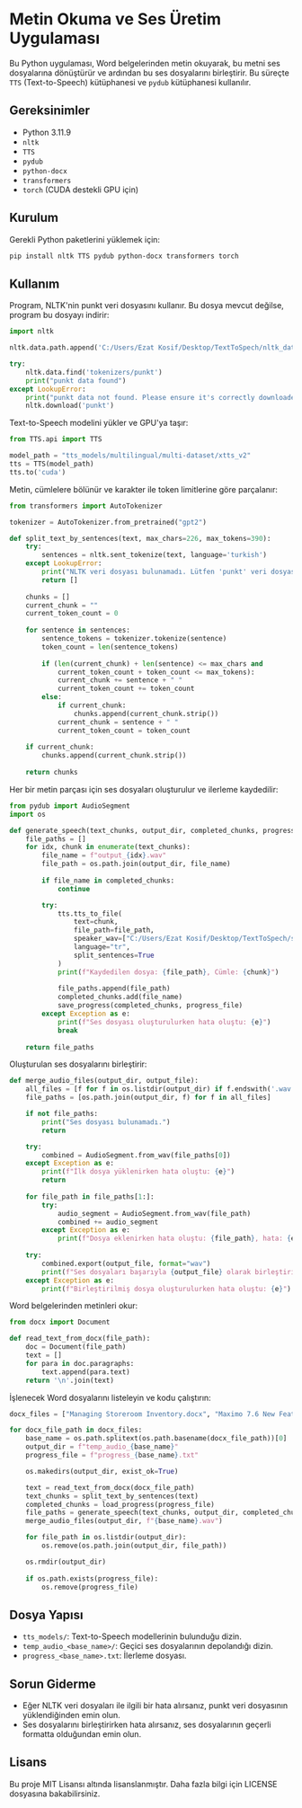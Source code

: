 # Metin Okuma ve Ses Üretim Uygulaması

Bu Python uygulaması, Word belgelerinden metin okuyarak, bu metni ses dosyalarına dönüştürür ve ardından bu ses dosyalarını birleştirir. Bu süreçte `TTS` (Text-to-Speech) kütüphanesi ve `pydub` kütüphanesi kullanılır.

## Gereksinimler

- Python 3.11.9
- `nltk`
- `TTS`
- `pydub`
- `python-docx`
- `transformers`
- `torch` (CUDA destekli GPU için)

## Kurulum

Gerekli Python paketlerini yüklemek için:

```bash
pip install nltk TTS pydub python-docx transformers torch
```

## Kullanım

Program, NLTK'nin punkt veri dosyasını kullanır. Bu dosya mevcut değilse, program bu dosyayı indirir:

```python
import nltk

nltk.data.path.append('C:/Users/Ezat Kosif/Desktop/TextToSpech/nltk_data/')

try:
    nltk.data.find('tokenizers/punkt')
    print("punkt data found")
except LookupError:
    print("punkt data not found. Please ensure it's correctly downloaded.")
    nltk.download('punkt')
```

Text-to-Speech modelini yükler ve GPU'ya taşır:

```python
from TTS.api import TTS

model_path = "tts_models/multilingual/multi-dataset/xtts_v2"
tts = TTS(model_path)
tts.to('cuda')
```

Metin, cümlelere bölünür ve karakter ile token limitlerine göre parçalanır:

```python
from transformers import AutoTokenizer

tokenizer = AutoTokenizer.from_pretrained("gpt2")

def split_text_by_sentences(text, max_chars=226, max_tokens=390):
    try:
        sentences = nltk.sent_tokenize(text, language='turkish')
    except LookupError:
        print("NLTK veri dosyası bulunamadı. Lütfen 'punkt' veri dosyasını indirin.")
        return []
    
    chunks = []
    current_chunk = ""
    current_token_count = 0
    
    for sentence in sentences:
        sentence_tokens = tokenizer.tokenize(sentence)
        token_count = len(sentence_tokens)
        
        if (len(current_chunk) + len(sentence) <= max_chars and 
            current_token_count + token_count <= max_tokens):
            current_chunk += sentence + " "
            current_token_count += token_count
        else:
            if current_chunk:
                chunks.append(current_chunk.strip())
            current_chunk = sentence + " "
            current_token_count = token_count
    
    if current_chunk:
        chunks.append(current_chunk.strip())
    
    return chunks
```

Her bir metin parçası için ses dosyaları oluşturulur ve ilerleme kaydedilir:

```python
from pydub import AudioSegment
import os

def generate_speech(text_chunks, output_dir, completed_chunks, progress_file):
    file_paths = []
    for idx, chunk in enumerate(text_chunks):
        file_name = f"output_{idx}.wav"
        file_path = os.path.join(output_dir, file_name)
        
        if file_name in completed_chunks:
            continue

        try:
            tts.tts_to_file(
                text=chunk,
                file_path=file_path,
                speaker_wav=["C:/Users/Ezat Kosif/Desktop/TextToSpech/speaker.wav"],
                language="tr",
                split_sentences=True
            )
            print(f"Kaydedilen dosya: {file_path}, Cümle: {chunk}")
            
            file_paths.append(file_path)
            completed_chunks.add(file_name)
            save_progress(completed_chunks, progress_file)
        except Exception as e:
            print(f"Ses dosyası oluşturulurken hata oluştu: {e}")
            break
    
    return file_paths
```

Oluşturulan ses dosyalarını birleştirir:

```python
def merge_audio_files(output_dir, output_file):
    all_files = [f for f in os.listdir(output_dir) if f.endswith('.wav')]
    file_paths = [os.path.join(output_dir, f) for f in all_files]

    if not file_paths:
        print("Ses dosyası bulunamadı.")
        return

    try:
        combined = AudioSegment.from_wav(file_paths[0])
    except Exception as e:
        print(f"İlk dosya yüklenirken hata oluştu: {e}")
        return
    
    for file_path in file_paths[1:]:
        try:
            audio_segment = AudioSegment.from_wav(file_path)
            combined += audio_segment
        except Exception as e:
            print(f"Dosya eklenirken hata oluştu: {file_path}, hata: {e}")
    
    try:
        combined.export(output_file, format="wav")
        print(f"Ses dosyaları başarıyla {output_file} olarak birleştirildi.")
    except Exception as e:
        print(f"Birleştirilmiş dosya oluşturulurken hata oluştu: {e}")
```

Word belgelerinden metinleri okur:

```python
from docx import Document

def read_text_from_docx(file_path):
    doc = Document(file_path)
    text = []
    for para in doc.paragraphs:
        text.append(para.text)
    return '\n'.join(text)
```

İşlenecek Word dosyalarını listeleyin ve kodu çalıştırın:

```python
docx_files = ["Managing Storeroom Inventory.docx", "Maximo 7.6 New Features.docx", "Multi-Organization and Site Setup.docx", "Workforce Management.docx"]

for docx_file_path in docx_files:
    base_name = os.path.splitext(os.path.basename(docx_file_path))[0]
    output_dir = f"temp_audio_{base_name}"
    progress_file = f"progress_{base_name}.txt"

    os.makedirs(output_dir, exist_ok=True)

    text = read_text_from_docx(docx_file_path)
    text_chunks = split_text_by_sentences(text)
    completed_chunks = load_progress(progress_file)
    file_paths = generate_speech(text_chunks, output_dir, completed_chunks, progress_file)
    merge_audio_files(output_dir, f"{base_name}.wav")

    for file_path in os.listdir(output_dir):
        os.remove(os.path.join(output_dir, file_path))

    os.rmdir(output_dir)
    
    if os.path.exists(progress_file):
        os.remove(progress_file)
```

## Dosya Yapısı

- `tts_models/`: Text-to-Speech modellerinin bulunduğu dizin.
- `temp_audio_<base_name>/`: Geçici ses dosyalarının depolandığı dizin.
- `progress_<base_name>.txt`: İlerleme dosyası.

## Sorun Giderme

- Eğer NLTK veri dosyaları ile ilgili bir hata alırsanız, punkt veri dosyasının yüklendiğinden emin olun.
- Ses dosyalarını birleştirirken hata alırsanız, ses dosyalarının geçerli formatta olduğundan emin olun.

## Lisans

Bu proje MIT Lisansı altında lisanslanmıştır. Daha fazla bilgi için LICENSE dosyasına bakabilirsiniz.
